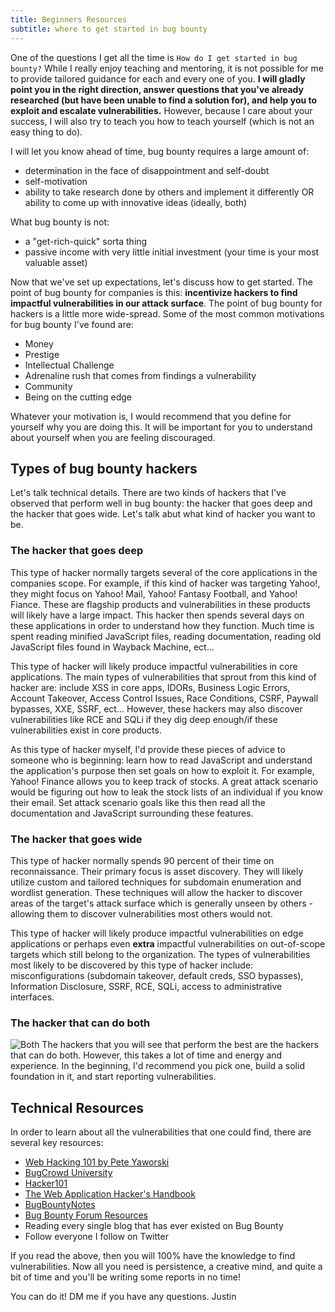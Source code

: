 ```yaml
---
title: Beginners Resources
subtitle: where to get started in bug bounty
---
```

One of the questions I get all the time is `How do I get started in bug bounty?` While I really enjoy teaching and mentoring, it is not possible for me to provide tailored guidance for each and every one of you. **I will gladly point you in the right direction, answer questions that you've already researched (but have been unable to find a solution for), and help you to exploit and escalate vulnerabilities.** However, because I care about your success, I will also try to teach you how to teach yourself (which is not an easy thing to do). 

I will let you know ahead of time, bug bounty requires a large amount of:
- determination in the face of disappointment and self-doubt
- self-motivation
- ability to take research done by others and implement it differently OR ability to come up with innovative ideas (ideally, both)

What bug bounty is not:
- a "get-rich-quick" sorta thing
- passive income with very little initial investment (your time is your most valuable asset)

Now that we've set up expectations, let's discuss how to get started. The point of bug bounty for companies is this: **incentivize hackers to find impactful vulnerabilities in our attack surface**. The point of bug bounty for hackers is a little more wide-spread. Some of the most common motivations for bug bounty I've found are:
- Money
- Prestige 
- Intellectual Challenge
- Adrenaline rush that comes from findings a vulnerability
- Community
- Being on the cutting edge

Whatever your motivation is, I would recommend that you define for yourself why you are doing this. It will be important for you to understand about yourself when you are feeling discouraged.


## Types of bug bounty hackers

Let's talk technical details. There are two kinds of hackers that I've observed that perform well in bug bounty: the hacker that goes deep and the hacker that goes wide. Let's talk abut what kind of hacker you want to be. 

### The hacker that goes deep 
This type of hacker normally targets several of the core applications in the companies scope. For example, if this kind of hacker was targeting Yahoo!, they might focus on Yahoo! Mail, Yahoo! Fantasy Football, and Yahoo! Fiance. These are flagship products and vulnerabilities in these products will likely have a large impact. This hacker then spends several days on these applications in order to understand how they function. Much time is spent reading minified JavaScript files, reading documentation, reading old JavaScript files found in Wayback Machine, ect...

This type of hacker will likely produce impactful vulnerabilities in core applications. The main types of vulnerabilities that sprout from this kind of hacker are: include XSS in core apps, IDORs, Business Logic Errors, Account Takeover, Access Control Issues, Race Conditions, CSRF, Paywall bypasses, XXE, SSRF, ect... However, these hackers may also discover vulnerabilities like RCE and SQLi if they dig deep enough/if these vulnerabilities exist in core products. 

As this type of hacker myself, I'd provide these pieces of advice to someone who is beginning: learn how to read JavaScript and understand the application's purpose then set goals on how to exploit it. For example, Yahoo! Finance allows you to keep track of stocks. A great attack scenario would be figuring out how to leak the stock lists of an individual if you know their email. Set attack scenario goals like this then read all the documentation and JavaScript surrounding these features.

### The hacker that goes wide
This type of hacker normally spends 90 percent of their time on reconnaissance. Their primary focus is asset discovery. They will likely utilize custom and tailored techniques for subdomain enumeration and wordlist generation. These techniques will allow the hacker to discover areas of the target's attack surface which is generally unseen by others - allowing them to discover vulnerabilities most others would not. 

This type of hacker will likely produce impactful vulnerabilities on edge applications or perhaps even **extra** impactful vulnerabilities on out-of-scope targets which still belong to the organization. The types of vulnerabilities most likely to be discovered by this type of hacker include: misconfigurations (subdomain takeover, default creds, SSO bypasses), Information Disclosure, SSRF, RCE, SQLi, access to administrative interfaces. 

### The hacker that can do both
![Both](https://media.giphy.com/media/QqkA9W8xEjKPC/200.gif)
The hackers that you will see that perform the best are the hackers that can do both. However, this takes a lot of time and energy and experience. In the beginning, I'd recommend you pick one, build a solid foundation in it, and start reporting vulnerabilities. 


## Technical Resources
In order to learn about all the vulnerabilities that one could find, there are several key resources:
- [Web Hacking 101 by Pete Yaworski](https://leanpub.com/web-hacking-101)
- [BugCrowd University](https://www.bugcrowd.com/hackers/bugcrowd-university/)
- [Hacker101](https://www.hacker101.com/videos)
- [The Web Application Hacker's Handbook](https://www.amazon.com/Web-Application-Hackers-Handbook-Exploiting/dp/1118026470)
- [BugBountyNotes](https://www.bugbountynotes.com/)
- [Bug Bounty Forum Resources](https://bugbountyforum.com/resources/)
- Reading every single blog that has ever existed on Bug Bounty
- Follow everyone I follow on Twitter

If you read the above, then you will 100% have the knowledge to find vulnerabilities. Now all you need is persistence, a creative mind, and quite a bit of time and you'll be writing some reports in no time!

You can do it! DM me if you have any questions.
Justin





